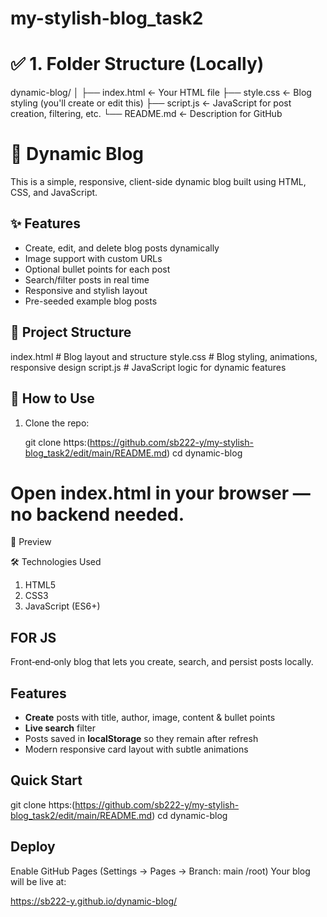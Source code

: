 # my-stylish-blog_task2

# ✅ 1. Folder Structure (Locally)
dynamic-blog/
│
├── index.html       ← Your HTML file
├── style.css        ← Blog styling (you'll create or edit this)
├── script.js        ← JavaScript for post creation, filtering, etc.
└── README.md        ← Description for GitHub

# 📝 Dynamic Blog

This is a simple, responsive, client-side dynamic blog built using HTML, CSS, and JavaScript.

## ✨ Features

- Create, edit, and delete blog posts dynamically
- Image support with custom URLs
- Optional bullet points for each post
- Search/filter posts in real time
- Responsive and stylish layout
- Pre-seeded example blog posts

## 📁 Project Structure

index.html  # Blog layout and structure
style.css  # Blog styling, animations, responsive design
script.js  # JavaScript logic for dynamic features



## 🚀 How to Use

1. Clone the repo:
   
   git clone https:(https://github.com/sb222-y/my-stylish-blog_task2/edit/main/README.md)
   cd dynamic-blog

# Open index.html in your browser — no backend needed.

📸 Preview

🛠️ Technologies Used
1. HTML5
2. CSS3
3. JavaScript (ES6+)

## FOR JS

Front‑end‑only blog that lets you create, search, and persist posts locally.

## Features
- **Create** posts with title, author, image, content & bullet points
- **Live search** filter
- Posts saved in **localStorage** so they remain after refresh
- Modern responsive card layout with subtle animations

## Quick Start

git clone https:(https://github.com/sb222-y/my-stylish-blog_task2/edit/main/README.md)
cd dynamic-blog

## Deploy
Enable GitHub Pages (Settings → Pages → Branch: main /root)
Your blog will be live at:

https://sb222-y.github.io/dynamic-blog/
